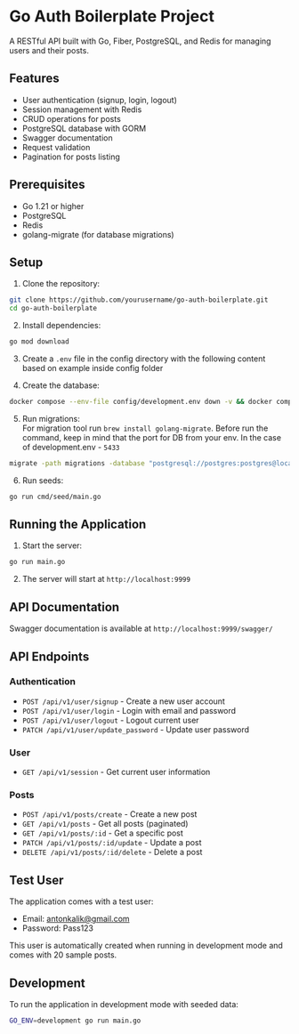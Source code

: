 # Go Auth Boilerplate Project

A RESTful API built with Go, Fiber, PostgreSQL, and Redis for managing users and their posts.

## Features

- User authentication (signup, login, logout)
- Session management with Redis
- CRUD operations for posts
- PostgreSQL database with GORM
- Swagger documentation
- Request validation
- Pagination for posts listing

## Prerequisites

- Go 1.21 or higher
- PostgreSQL
- Redis
- golang-migrate (for database migrations)

## Setup

1. Clone the repository:
```bash
git clone https://github.com/yourusername/go-auth-boilerplate.git
cd go-auth-boilerplate
```

2. Install dependencies:
```bash
go mod download
```

3. Create a `.env` file in the config directory with the following content based on example inside config folder

4. Create the database:
```bash
docker compose --env-file config/development.env down -v && docker compose --env-file config/development.env up -d
```

5. Run migrations: <br />
For migration tool run `brew install golang-migrate`. Before run the command, keep in mind that the port for DB from your env. In the case of development.env - `5433`
```bash
migrate -path migrations -database "postgresql://postgres:postgres@localhost:5433/go_auth_boilerplate?sslmode=disable" up
```

6. Run seeds:
```bash
go run cmd/seed/main.go
```

## Running the Application

1. Start the server:
```bash
go run main.go
```

2. The server will start at `http://localhost:9999`

## API Documentation

Swagger documentation is available at `http://localhost:9999/swagger/`

## API Endpoints

### Authentication
- `POST /api/v1/user/signup` - Create a new user account
- `POST /api/v1/user/login` - Login with email and password
- `POST /api/v1/user/logout` - Logout current user
- `PATCH /api/v1/user/update_password` - Update user password

### User
- `GET /api/v1/session` - Get current user information

### Posts
- `POST /api/v1/posts/create` - Create a new post
- `GET /api/v1/posts` - Get all posts (paginated)
- `GET /api/v1/posts/:id` - Get a specific post
- `PATCH /api/v1/posts/:id/update` - Update a post
- `DELETE /api/v1/posts/:id/delete` - Delete a post

## Test User

The application comes with a test user:
- Email: antonkalik@gmail.com
- Password: Pass123

This user is automatically created when running in development mode and comes with 20 sample posts.

## Development

To run the application in development mode with seeded data:
```bash
GO_ENV=development go run main.go
``` 